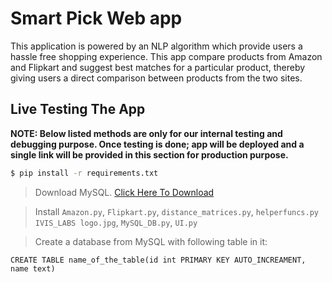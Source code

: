 # Smart Pick Web app

This application is powered by an NLP algorithm which provide users a
hassle free shopping experience. This app compare products from Amazon
and Flipkart and suggest best matches for a particular product, thereby
giving users a direct comparison between products from the two sites.

## Live Testing The App
<STRONG>NOTE: Below listed methods are only for our internal testing and debugging
purpose. Once testing is done; app will be deployed and a single link will be
provided in this section for production purpose. </STRONG>  
```sh
$ pip install -r requirements.txt
```
> Download MySQL. <a href="https://dev.mysql.com/downloads/installer/" target="_blank">Click Here To Download</a>

>Install `Amazon.py`, `Flipkart.py`, `distance_matrices.py`, `helperfuncs.py`
`IVIS_LABS logo.jpg`, `MySQL_DB.py`, `UI.py`

> Create a database from MySQL with following table in it:

```shell script
CREATE TABLE name_of_the_table(id int PRIMARY KEY AUTO_INCREAMENT,
name text)
```